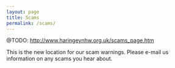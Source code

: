 ```yaml
---
layout: page
title: Scams 
permalink: /scams/
---
```

@TODO: http://www.haringeynhw.org.uk/scams_page.htm

This is the new location for our scam warnings. Please e-mail us information on any scams you hear about.
